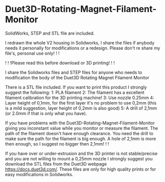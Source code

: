 # Duet3D-Rotating-Magnet-Filament-Monitor
SolidWorks, STEP and STL file are included.

I redrawn the whole V2 housing in Solidworks, I share the files if anybody needs it personally for modifications or a redesign. 
Please don't re share my file's, personal use only! ! !



! ! !Please read this before download or 3D printing! ! !

I share the Solidworks files and STEP files for anyone who needs to modification the body of the Duet3D Rotating Magnet Filament Monitor

There is a STL file included. If you want to print this product I strongly suggest the following:
1: PLA filament
2: The filament has a excellent filament calibration for the 3D printing machine!
3: Use nozzle 0.25mm
4: Layer height of 0,1mm, for the first layer it's no problem to use 0,2mm (this is a mild suggestion, layer height of 0,2mm is also good)
5: A drill of 2,1mm (or 2.0mm if that is only what you have). 

If you have problems with the Duet3D-Rotating-Magnet-Filament-Monitor giving you inconstant value while you monitor or measure the filament. The path of the filament doesn't have enough clearance. You need the drill to make sure the path for the filament is big enough. A hole of 2,1mm is more then enough, so I suggest no bigger then 2,1mm! ! !

If you have over or under-extrusion and the 3D printer is not stable/precise and you are not willing to mount a 0,25mm nozzle I strongly suggest you download the STL files from the Duet3D webpage https://docs.duet3d.com/. These files are only for high quality prints or for easy modifications in Solidworks.
